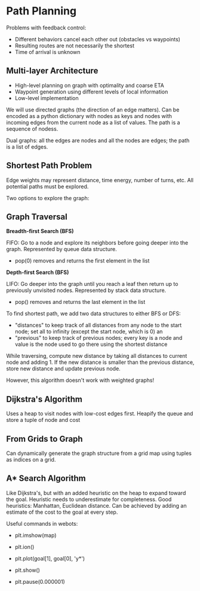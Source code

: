 # Path Planning

Problems with feedback control:

- Different behaviors cancel each other out (obstacles vs waypoints)
- Resulting routes are not necessarily the shortest
- Time of arrival is unknown

## Multi-layer Architecture

- High-level planning on graph with optimality and coarse ETA
- Waypoint generation using different levels of local information
- Low-level implementation

We will use directed graphs (the direction of an edge matters). Can be encoded as a python dictionary with nodes as keys and nodes with incoming edges from the current node as a list of values. The path is a sequence of nodess.

Dual graphs: all the edges are nodes and all the nodes are edges; the path is a list of edges.

## Shortest Path Problem

Edge weights may represent distance, time energy, number of turns, etc. All potential paths must be explored.

Two options to explore the graph:

## Graph Traversal

**Breadth-first Search (BFS)**

FIFO: Go to a node and explore its neighbors before going deeper into the graph. Represented by queue data structure. 

- pop(0) removes and returns the first element in the list

**Depth-first Search (BFS)**

LIFO: Go deeper into the graph until you reach a leaf then return up to previously unvisited nodes. Represented by stack data structure.

- pop() removes and returns the last element in the list

To find shortest path, we add two data structures to either BFS or DFS:

- "distances" to keep track of all distances from any node to the start node; set all to infinity (except the start node, which is 0) an
- "previous" to keep track of previous nodes; every key is a node and value is the node used to go there using the shortest distance

While traversing, compute new distance by taking all distances to current node and adding 1. If the new distance is smaller than the previous distance, store new distance and update previous node.

However, this algorithm doesn't work with weighted graphs!

## Dijkstra's Algorithm

Uses a heap to visit nodes with low-cost edges first. Heapify the queue and store a tuple of node and cost

## From Grids to Graph

Can dynamically generate the graph structure from a grid map using tuples as indices on a grid.

## A* Search Algorithm

Like Dijkstra's, but with an added heuristic on the heap to expand toward the goal. Heuristic needs to underestimate for completeness. Good heuristics: Manhattan, Euclidean distance. Can be achieved by adding an estimate of the cost to the goal at every step.

Useful commands in webots:

- plt.imshow(map)
- plt.ion()

- plt.plot(goal[1], goal[0], 'y*')

- plt.show()
- plt.pause(0.000001)
